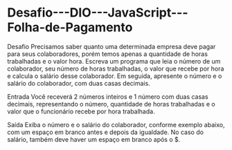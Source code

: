 # Desafio---DIO---JavaScript---Folha-de-Pagamento
Desafio  Precisamos saber quanto uma determinada empresa deve pagar para seus   colaboradores, porém temos apenas a quantidade de horas trabalhadas e o valor   hora. Escreva um programa que leia o número de um colaborador, seu número de   horas trabalhadas, o valor que recebe por hora e calcula o salário desse   colaborador. Em seguida, apresente o número e o salário do colaborador, com duas   casas decimais.  

Entrada  Você receverá 2 números inteiros e 1 número com duas casas decimais,   representando o número, quantidade de horas trabalhadas e o valor que o   funcionário recebe por hora trabalhada.  

Saída  Exiba o número e o salário do colaborador, conforme exemplo abaixo, com um   espaço em branco antes e depois da igualdade. No caso do salário, também deve   haver um espaço em branco após o $.

